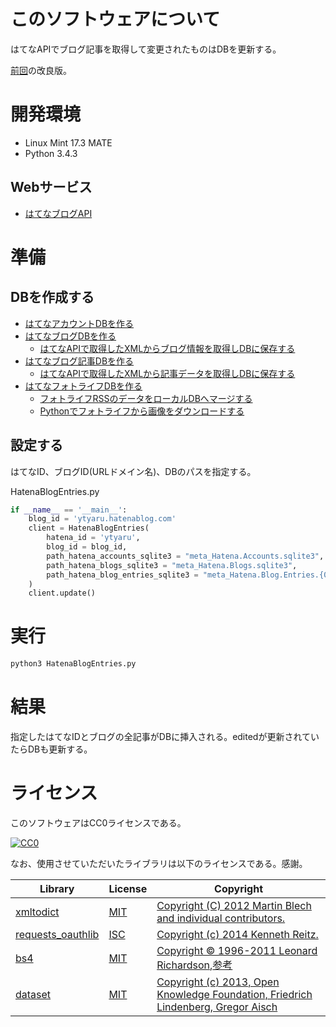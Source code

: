 # このソフトウェアについて

はてなAPIでブログ記事を取得して変更されたものはDBを更新する。

[前回](https://github.com/ytyaru/Hatena.Blog.API.Entries.Pagenation.Insert.201703051054)の改良版。

# 開発環境

* Linux Mint 17.3 MATE
* Python 3.4.3

## Webサービス

* [はてなブログAPI](http://developer.hatena.ne.jp/ja/documents/blog/apis/atom)

# 準備

## DBを作成する

* [はてなアカウントDBを作る](http://ytyaru.hatenablog.com/entry/2017/06/30/000000)
* [はてなブログDBを作る](http://ytyaru.hatenablog.com/entry/2017/07/01/000000)
    * [はてなAPIで取得したXMLからブログ情報を取得しDBに保存する](http://ytyaru.hatenablog.com/entry/2017/07/04/000000)
* [はてなブログ記事DBを作る](http://ytyaru.hatenablog.com/entry/2017/07/02/000000)
    * [はてなAPIで取得したXMLから記事データを取得しDBに保存する](http://ytyaru.hatenablog.com/entry/2017/07/05/000000)
* [はてなフォトライフDBを作る](http://ytyaru.hatenablog.com/entry/2017/07/03/000000)
    * [フォトライフRSSのデータをローカルDBへマージする](http://ytyaru.hatenablog.com/entry/2017/07/10/000000)
    * [Pythonでフォトライフから画像をダウンロードする](http://ytyaru.hatenablog.com/entry/2017/07/11/000000)

## 設定する

はてなID、ブログID(URLドメイン名)、DBのパスを指定する。

HatenaBlogEntries.py
```python
if __name__ == '__main__':
    blog_id = 'ytyaru.hatenablog.com'
    client = HatenaBlogEntries(
        hatena_id = 'ytyaru',
        blog_id = blog_id,
        path_hatena_accounts_sqlite3 = "meta_Hatena.Accounts.sqlite3",
        path_hatena_blogs_sqlite3 = "meta_Hatena.Blogs.sqlite3",
        path_hatena_blog_entries_sqlite3 = "meta_Hatena.Blog.Entries.{0}.sqlite3".format(blog_id)
    )
    client.update()
```

# 実行

```sh
python3 HatenaBlogEntries.py
```

# 結果

指定したはてなIDとブログの全記事がDBに挿入される。editedが更新されていたらDBも更新する。

# ライセンス

このソフトウェアはCC0ライセンスである。

[![CC0](http://i.creativecommons.org/p/zero/1.0/88x31.png "CC0")](http://creativecommons.org/publicdomain/zero/1.0/deed.ja)

なお、使用させていただいたライブラリは以下のライセンスである。感謝。

Library|License|Copyright
-------|-------|---------
[xmltodict](https://github.com/martinblech/xmltodict)|[MIT](https://opensource.org/licenses/MIT)|[Copyright (C) 2012 Martin Blech and individual contributors.](https://github.com/martinblech/xmltodict/blob/master/LICENSE)
[requests_oauthlib](https://github.com/requests/requests-oauthlib)|[ISC](https://opensource.org/licenses/ISC)|[Copyright (c) 2014 Kenneth Reitz.](https://github.com/requests/requests-oauthlib/blob/master/LICENSE)
[bs4](https://www.crummy.com/software/BeautifulSoup/bs4/doc/)|[MIT](https://opensource.org/licenses/MIT)|[Copyright © 1996-2011 Leonard Richardson](https://pypi.python.org/pypi/beautifulsoup4),[参考](http://tdoc.info/beautifulsoup/)
[dataset](https://dataset.readthedocs.io/en/latest/)|[MIT](https://opensource.org/licenses/MIT)|[Copyright (c) 2013, Open Knowledge Foundation, Friedrich Lindenberg, Gregor Aisch](https://github.com/pudo/dataset/blob/master/LICENSE.txt)

